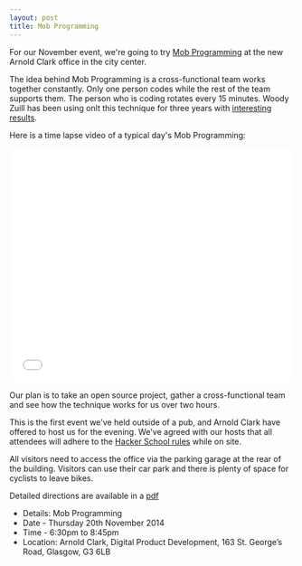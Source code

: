 ```yaml
---
layout: post
title: Mob Programming
---
```


For our November event, we're going to try [Mob Programming](http://mobprogramming.org/mob-programming-basics/) at the new Arnold Clark office in the city center.

The idea behind Mob Programming is a cross-functional team works together constantly. Only one person codes while the rest of the team supports them. The person who is coding rotates every 15 minutes. Woody Zuill has been using onlt this technique for three years with [interesting results](http://mobprogramming.org/fading-problems/). 

Here is a time lapse video of a typical day's Mob Programming:

<iframe width="100%" height="415" src="//www.youtube.com/embed/p_pvslS4gEI" frameborder="0" allowfullscreen></iframe>

Our plan is to take an open source project, gather a cross-functional team and see how the technique works for us over two hours.

This is the first event we've held outside of a pub, and Arnold Clark have offered to host us for the evening. We've agreed with our hosts that all attendees will adhere to the [Hacker School rules](https://www.hackerschool.com/manual#sec-environment) while on site.

All visitors need to access the office via the parking garage at the rear of the building. Visitors can use their car park and there is plenty of space for cyclists to leave bikes.

Detailed directions are available in a [pdf](http://codecraftuk.org/files/arnold_clark_st_georges_access.pdf)

* Details: Mob Programming
* Date - Thursday 20th November 2014
* Time - 6:30pm to 8:45pm
* Location: Arnold Clark, Digital Product Development, 163 St. George’s Road, Glasgow, G3 6LB

 
